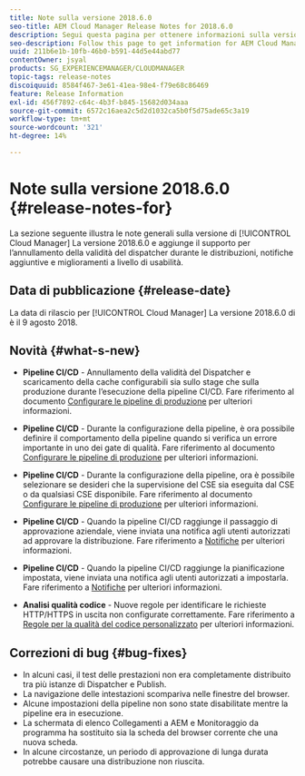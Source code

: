```yaml
---
title: Note sulla versione 2018.6.0
seo-title: AEM Cloud Manager Release Notes for 2018.6.0
description: Segui questa pagina per ottenere informazioni sulla versione 2018.6.0 di Cloud Manager.
seo-description: Follow this page to get information for AEM Cloud Manager Release 2018.6.0.
uuid: 211b6e1b-10fb-46b0-b591-44d5e44abd77
contentOwner: jsyal
products: SG_EXPERIENCEMANAGER/CLOUDMANAGER
topic-tags: release-notes
discoiquuid: 8584f467-3e61-41ea-98e4-f79e68c86469
feature: Release Information
exl-id: 456f7892-c64c-4b3f-b845-15682d034aaa
source-git-commit: 6572c16aea2c5d2d1032ca5b0f5d75ade65c3a19
workflow-type: tm+mt
source-wordcount: '321'
ht-degree: 14%

---
```


# Note sulla versione 2018.6.0 {#release-notes-for}

La sezione seguente illustra le note generali sulla versione di [!UICONTROL Cloud Manager] La versione 2018.6.0 e aggiunge il supporto per l’annullamento della validità del dispatcher durante le distribuzioni, notifiche aggiuntive e miglioramenti a livello di usabilità.

## Data di pubblicazione {#release-date}

La data di rilascio per [!UICONTROL Cloud Manager] La versione 2018.6.0 di è il 9 agosto 2018.

## Novità {#what-s-new}

* **Pipeline CI/CD** - Annullamento della validità del Dispatcher e scaricamento della cache configurabili sia sullo stage che sulla produzione durante l’esecuzione della pipeline CI/CD. Fare riferimento al documento [Configurare le pipeline di produzione](/help/using/production-pipelines.md) per ulteriori informazioni.

* **Pipeline CI/CD** - Durante la configurazione della pipeline, è ora possibile definire il comportamento della pipeline quando si verifica un errore importante in uno dei gate di qualità. Fare riferimento al documento [Configurare le pipeline di produzione](/help/using/production-pipelines.md) per ulteriori informazioni.

* **Pipeline CI/CD** - Durante la configurazione della pipeline, ora è possibile selezionare se desideri che la supervisione del CSE sia eseguita dal CSE o da qualsiasi CSE disponibile. Fare riferimento al documento [Configurare le pipeline di produzione](/help/using/production-pipelines.md) per ulteriori informazioni.

* **Pipeline CI/CD** - Quando la pipeline CI/CD raggiunge il passaggio di approvazione aziendale, viene inviata una notifica agli utenti autorizzati ad approvare la distribuzione. Fare riferimento a [Notifiche](/help/using/notifications.md) per ulteriori informazioni.

* **Pipeline CI/CD** - Quando la pipeline CI/CD raggiunge la pianificazione impostata, viene inviata una notifica agli utenti autorizzati a impostarla. Fare riferimento a [Notifiche](/help/using/notifications.md) per ulteriori informazioni.

* **Analisi qualità codice** - Nuove regole per identificare le richieste HTTP/HTTPS in uscita non configurate correttamente. Fare riferimento a [Regole per la qualità del codice personalizzato](/help/using/custom-code-quality-rules.md) per ulteriori informazioni.

## Correzioni di bug {#bug-fixes}

* In alcuni casi, il test delle prestazioni non era completamente distribuito tra più istanze di Dispatcher e Publish.
* La navigazione delle intestazioni scompariva nelle finestre del browser.
* Alcune impostazioni della pipeline non sono state disabilitate mentre la pipeline era in esecuzione.
* La schermata di elenco Collegamenti a AEM e Monitoraggio da programma ha sostituito sia la scheda del browser corrente che una nuova scheda.
* In alcune circostanze, un periodo di approvazione di lunga durata potrebbe causare una distribuzione non riuscita.
